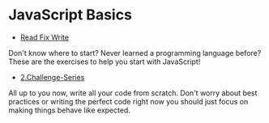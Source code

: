 # JavaScript Basics



- [Read Fix Write](./1.Read-Fix-Write)

Don't know where to start? Never learned a programming language before? These are the exercises to help you start with JavaScript!


- [2.Challenge-Series](./2.Challenge-Series)

All up to you now, write all your code from scratch. Don't worry about best practices or writing the perfect code right now you should just focus on making things behave like expected.
